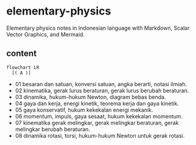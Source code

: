 # elementary-physics
Elementary physics notes in Indonesian language with Markdown, Scalar Vector Graphics, and Mermaid.


## content

```mermaid
flowchart LR
  [( A )]
```



+ 01 besaran dan satuan, konversi satuan, angka berarti, notasi ilmiah.
+ 02 kinematika, gerak lurus beraturan, gerak lurus berubah beraturan.
+ 03 dinamika, hukum-hukum Newton, diagram bebas benda.
+ 04 gaya dan kerja, energi kinetik, teorema kerja dan gaya kinetik.
+ 05 gaya konservatif, hukum kekekalan energi mekanik.
+ 06 momentum, impuls, gaya sesaat, hukum kekekalan momentum.
+ 07 kinematika gerak melingkar, gerak melingkar beraturan, gerak melingkar berubah beraturan.
+ 08 dinamika rotasi, torsi, hukum-hukum Newton untuk gerak rotasi.